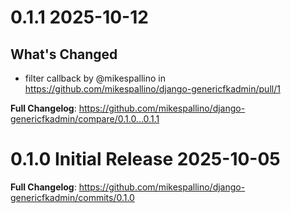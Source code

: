 # 0.1.1 2025-10-12

## What's Changed
* filter callback by @mikespallino in https://github.com/mikespallino/django-genericfkadmin/pull/1

**Full Changelog**: https://github.com/mikespallino/django-genericfkadmin/compare/0.1.0...0.1.1


# 0.1.0 Initial Release 2025-10-05

**Full Changelog**: https://github.com/mikespallino/django-genericfkadmin/commits/0.1.0
